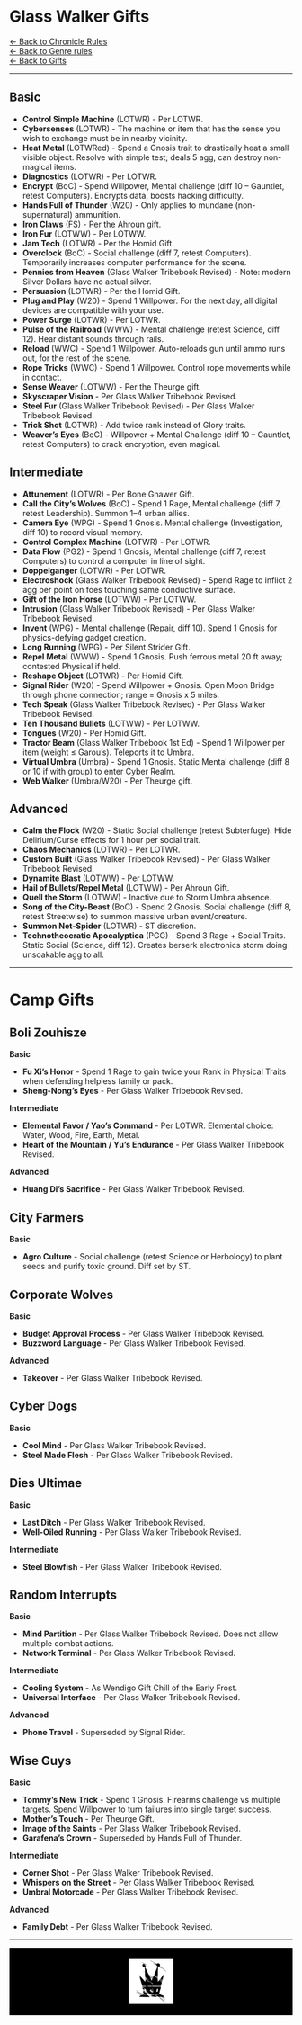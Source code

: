 #  Glass Walker Gifts

[← Back to Chronicle Rules](../../README.md)  
[← Back to Genre rules](../README.md)  
[← Back to Gifts](./README.md)

-----
## Basic
- **Control Simple Machine** (LOTWR) - Per LOTWR.
- **Cybersenses** (LOTWR) - The machine or item that has the sense you wish to exchange must be in nearby vicinity.
- **Heat Metal** (LOTWRed) - Spend a Gnosis trait to drastically heat a small visible object. Resolve with simple test; deals 5 agg, can destroy non-magical items.
- **Diagnostics** (LOTWR) - Per LOTWR.
- **Encrypt** (BoC) - Spend Willpower, Mental challenge (diff 10 – Gauntlet, retest Computers). Encrypts data, boosts hacking difficulty.
- **Hands Full of Thunder** (W20) - Only applies to mundane (non-supernatural) ammunition.
- **Iron Claws** (FS) - Per the Ahroun gift.
- **Iron Fur** (LOTWW) - Per LOTWW.
- **Jam Tech** (LOTWR) - Per the Homid Gift.
- **Overclock** (BoC) - Social challenge (diff 7, retest Computers). Temporarily increases computer performance for the scene.
- **Pennies from Heaven** (Glass Walker Tribebook Revised) - Note: modern Silver Dollars have no actual silver.
- **Persuasion** (LOTWR) - Per the Homid Gift.
- **Plug and Play** (W20) - Spend 1 Willpower. For the next day, all digital devices are compatible with your use.
- **Power Surge** (LOTWR) - Per LOTWR.
- **Pulse of the Railroad** (WWW) - Mental challenge (retest Science, diff 12). Hear distant sounds through rails.
- **Reload** (WWC) - Spend 1 Willpower. Auto-reloads gun until ammo runs out, for the rest of the scene.
- **Rope Tricks** (WWC) - Spend 1 Willpower. Control rope movements while in contact.
- **Sense Weaver** (LOTWW) - Per the Theurge gift.
- **Skyscraper Vision** - Per Glass Walker Tribebook Revised.
- **Steel Fur** (Glass Walker Tribebook Revised) - Per Glass Walker Tribebook Revised.
- **Trick Shot** (LOTWR) - Add twice rank instead of Glory traits.
- **Weaver’s Eyes** (BoC) - Willpower + Mental Challenge (diff 10 – Gauntlet, retest Computers) to crack encryption, even magical.

## Intermediate
- **Attunement** (LOTWR) - Per Bone Gnawer Gift.
- **Call the City’s Wolves** (BoC) - Spend 1 Rage, Mental challenge (diff 7, retest Leadership). Summon 1–4 urban allies.
- **Camera Eye** (WPG) - Spend 1 Gnosis. Mental challenge (Investigation, diff 10) to record visual memory.
- **Control Complex Machine** (LOTWR) - Per LOTWR.
- **Data Flow** (PG2) - Spend 1 Gnosis, Mental challenge (diff 7, retest Computers) to control a computer in line of sight.
- **Doppelganger** (LOTWR) - Per LOTWR.
- **Electroshock** (Glass Walker Tribebook Revised) - Spend Rage to inflict 2 agg per point on foes touching same conductive surface.
- **Gift of the Iron Horse** (LOTWW) - Per LOTWW.
- **Intrusion** (Glass Walker Tribebook Revised) - Per Glass Walker Tribebook Revised.
- **Invent** (WPG) - Mental challenge (Repair, diff 10). Spend 1 Gnosis for physics-defying gadget creation.
- **Long Running** (WPG) - Per Silent Strider Gift.
- **Repel Metal** (WWW) - Spend 1 Gnosis. Push ferrous metal 20 ft away; contested Physical if held.
- **Reshape Object** (LOTWR) - Per Homid Gift.
- **Signal Rider** (W20) - Spend Willpower + Gnosis. Open Moon Bridge through phone connection; range = Gnosis x 5 miles.
- **Tech Speak** (Glass Walker Tribebook Revised) - Per Glass Walker Tribebook Revised.
- **Ten Thousand Bullets** (LOTWW) - Per LOTWW.
- **Tongues** (W20) - Per Homid Gift.
- **Tractor Beam** (Glass Walker Tribebook 1st Ed) - Spend 1 Willpower per item (weight ≤ Garou’s). Teleports it to Umbra.
- **Virtual Umbra** (Umbra) - Spend 1 Gnosis. Static Mental challenge (diff 8 or 10 if with group) to enter Cyber Realm.
- **Web Walker** (Umbra/W20) - Per Theurge gift.

## Advanced
- **Calm the Flock** (W20) - Static Social challenge (retest Subterfuge). Hide Delirium/Curse effects for 1 hour per social trait.
- **Chaos Mechanics** (LOTWR) - Per LOTWR.
- **Custom Built** (Glass Walker Tribebook Revised) - Per Glass Walker Tribebook Revised.
- **Dynamite Blast** (LOTWW) - Per LOTWW.
- **Hail of Bullets/Repel Metal** (LOTWW) - Per Ahroun Gift.
- **Quell the Storm** (LOTWW) - Inactive due to Storm Umbra absence.
- **Song of the City-Beast** (BoC) - Spend 2 Gnosis. Social challenge (diff 8, retest Streetwise) to summon massive urban event/creature.
- **Summon Net-Spider** (LOTWR) - ST discretion.
- **Technotheocratic Apocalyptica** (PGG) - Spend 3 Rage + Social Traits. Static Social (Science, diff 12). Creates berserk electronics storm doing unsoakable agg to all.

---

# Camp Gifts

## Boli Zouhisze
**Basic**
- **Fu Xi’s Honor** - Spend 1 Rage to gain twice your Rank in Physical Traits when defending helpless family or pack.
- **Sheng-Nong’s Eyes** - Per Glass Walker Tribebook Revised.

**Intermediate**
- **Elemental Favor / Yao’s Command** - Per LOTWR. Elemental choice: Water, Wood, Fire, Earth, Metal.
- **Heart of the Mountain / Yu’s Endurance** - Per Glass Walker Tribebook Revised.

**Advanced**
- **Huang Di’s Sacrifice** - Per Glass Walker Tribebook Revised.

## City Farmers
**Basic**
- **Agro Culture** - Social challenge (retest Science or Herbology) to plant seeds and purify toxic ground. Diff set by ST.

## Corporate Wolves
**Basic**
- **Budget Approval Process** - Per Glass Walker Tribebook Revised.
- **Buzzword Language** - Per Glass Walker Tribebook Revised.

**Advanced**
- **Takeover** - Per Glass Walker Tribebook Revised.

## Cyber Dogs
**Basic**
- **Cool Mind** - Per Glass Walker Tribebook Revised.
- **Steel Made Flesh** - Per Glass Walker Tribebook Revised.

## Dies Ultimae
**Basic**
- **Last Ditch** - Per Glass Walker Tribebook Revised.
- **Well-Oiled Running** - Per Glass Walker Tribebook Revised.

**Intermediate**
- **Steel Blowfish** - Per Glass Walker Tribebook Revised.

## Random Interrupts
**Basic**
- **Mind Partition** - Per Glass Walker Tribebook Revised. Does not allow multiple combat actions.
- **Network Terminal** - Per Glass Walker Tribebook Revised.

**Intermediate**
- **Cooling System** - As Wendigo Gift Chill of the Early Frost.
- **Universal Interface** - Per Glass Walker Tribebook Revised.

**Advanced**
- **Phone Travel** - Superseded by Signal Rider.

## Wise Guys
**Basic**
- **Tommy’s New Trick** - Spend 1 Gnosis. Firearms challenge vs multiple targets. Spend Willpower to turn failures into single target success.
- **Mother’s Touch** - Per Theurge Gift.
- **Image of the Saints** - Per Glass Walker Tribebook Revised.
- **Garafena’s Crown** - Superseded by Hands Full of Thunder.

**Intermediate**
- **Corner Shot** - Per Glass Walker Tribebook Revised.
- **Whispers on the Street** - Per Glass Walker Tribebook Revised.
- **Umbral Motorcade** - Per Glass Walker Tribebook Revised.

**Advanced**
- **Family Debt** - Per Glass Walker Tribebook Revised.
-----
<p align="center" style="background-color: #000; padding: 20px;">
  <img src="https://raw.githubusercontent.com/mckn-larp/.github/main/profile/05-queen-glow.png" alt="Knoxville Crown Footer" width="80" style="margin: 0 20px; vertical-align: middle;" />
</p>
